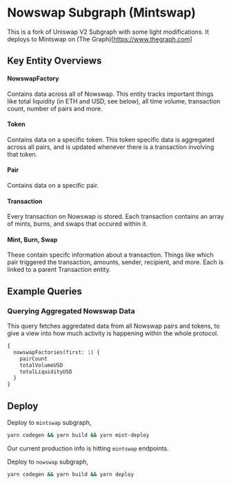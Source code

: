 # Nowswap Subgraph (Mintswap)

This is a fork of Uniswap V2 Subgraph with some light modifications.
It deploys to Mintswap on (The Graph)[https://www.thegraph.com]

## Key Entity Overviews

#### NowswapFactory

Contains data across all of Nowswap. This entity tracks important things like total liquidity (in ETH and USD, see below), all time volume, transaction count, number of pairs and more.

#### Token

Contains data on a specific token. This token specific data is aggregated across all pairs, and is updated whenever there is a transaction involving that token.

#### Pair

Contains data on a specific pair.

#### Transaction

Every transaction on Nowswap is stored. Each transaction contains an array of mints, burns, and swaps that occured within it.

#### Mint, Burn, Swap

These contain specifc information about a transaction. Things like which pair triggered the transaction, amounts, sender, recipient, and more. Each is linked to a parent Transaction entity.

## Example Queries

### Querying Aggregated Nowswap Data

This query fetches aggredated data from all Nowswap pairs and tokens, to give a view into how much activity is happening within the whole protocol.

```graphql
{
  nowswapFactories(first: 1) {
    pairCount
    totalVolumeUSD
    totalLiquidityUSD
  }
}
```

## Deploy

Deploy to `mintswap` subgraph,

```bash
yarn codegen && yarn build && yarn mint-deploy
```
Our current production info is hitting `mintswap` endpoints.

Deploy to `nowswap` subgraph,

```bash
yarn codegen && yarn build && yarn deploy
```